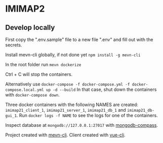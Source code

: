 # IMIMAP2

## Develop locally

First copy the ".env.sample" file to a new file ".env" and fill out with the secrets.

Install mevn-cli globally, if not done yet
`npm install -g mevn-cli`

In the root folder run
`mevn dockerize`

Ctrl + C will stop the containers.

Alternatively use
`docker-compose -f docker-compose.yml -f docker-compose.local.yml up -d --build`
In that case, shut down the containers with `docker-compose down`.

Three docker containers with the following NAMES are created:
`imimap21_client_1`, `imimap21_server_1`, `imimap21_db_1` and `imimap21_db-gui_1`. 
Run `docker logs -f NAME` to see the logs for one of the containers.


Inspect database at `mongodb://127.0.0.1:27017` with [mongodb-compass](https://docs.mongodb.com/compass/master/connect/).


Project created with [mevn-cli](https://www.npmjs.com/package/mevn-cli).
Client created with [vue-cli](https://www.npmjs.com/package/@vue/cli).
